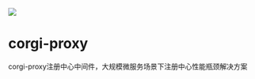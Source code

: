 ![](https://github.com/gaoxianglong/corgi-proxy/blob/master/corgi-logo.jpeg)

# corgi-proxy
corgi-proxy注册中心中间件，大规模微服务场景下注册中心性能瓶颈解决方案
